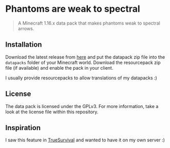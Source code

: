 # Phantoms are weak to spectral

> A Minecraft 1.16.x data pack that makes phantoms weak to spectral arrows.

## Installation

Download the latest release from [here][latest] and put the datapack zip file into the `datapacks` folder of your Minecraft world. Download the resourcepack zip file (if available) and enable the pack in your client.

I usually provide resourcepacks to allow translations of my datapacks :)

## License

The data pack is licensed under the GPLv3. For more information, take a look at the license file within this repository.

## Inspiration

I saw this feature in [TrueSurvival][truesurvival] and wanted to have it on my own server :)

[latest]: https://github.com/vanilla-friendly-datapacks/REPLACE/releases/latest
[truesurvival]: https://www.planetminecraft.com/data-pack/true-survival-a-hardcore-minecraft-experience/
